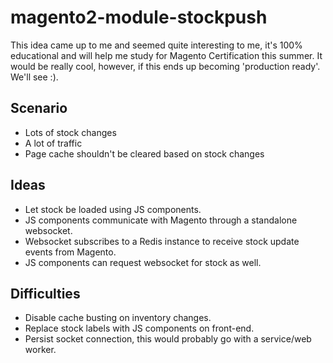 # magento2-module-stockpush

This idea came up to me and seemed quite interesting to me, it's 100% educational and will help me study for Magento Certification this summer. 
It would be really cool, however, if this ends up becoming 'production ready'. We'll see :).

## Scenario
- Lots of stock changes
- A lot of traffic
- Page cache shouldn't be cleared based on stock changes

## Ideas
- Let stock be loaded using JS components.
- JS components communicate with Magento through a standalone websocket.
- Websocket subscribes to a Redis instance to receive stock update events from Magento.
- JS components can request websocket for stock as well.

## Difficulties
- Disable cache busting on inventory changes.
- Replace stock labels with JS components on front-end.
- Persist socket connection, this would probably go with a service/web worker.
